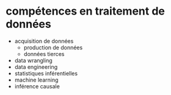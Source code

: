 # compétences en traitement de données

- acquisition de données
	- production de données
	- données tierces
- data wrangling
- data engineering
- statistiques inférentielles
- machine learning
- inférence causale